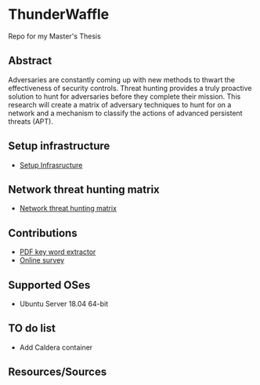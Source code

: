 # ThunderWaffle

Repo for my Master's Thesis

## Abstract

Adversaries are constantly coming up with new methods to thwart the effectiveness of security controls. Threat hunting provides a truly proactive solution to hunt for adversaries before they complete their mission. This research will create a matrix of adversary techniques to hunt for on a network and a mechanism to classify the actions of advanced persistent threats (APT).

## Setup infrastructure

* [Setup Infrasructure](Infrastructure/README.md)

## Network threat hunting matrix

* [Network threat hunting matrix](https://cptofevilminions.github.io/ThunderWaffle)

## Contributions

* [PDF key word extractor](Contributions/pdf_keyword_extractor/README.md)
* [Online survey](Contributions/Online_survey/README.md)

## Supported OSes

* Ubuntu Server 18.04 64-bit

## TO do list

* Add Caldera container

## Resources/Sources